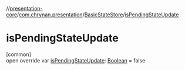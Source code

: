 //[presentation-core](../../../index.md)/[com.chrynan.presentation](../index.md)/[BasicStateStore](index.md)/[isPendingStateUpdate](is-pending-state-update.md)

# isPendingStateUpdate

[common]\
open override var [isPendingStateUpdate](is-pending-state-update.md): [Boolean](https://kotlinlang.org/api/latest/jvm/stdlib/kotlin/-boolean/index.html) = false
